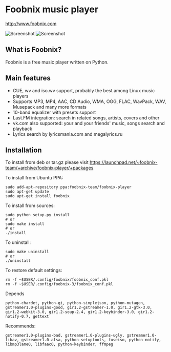 Foobnix music player
=====================
http://www.foobnix.com

![Screenshot](http://storage6.static.itmages.ru/i/13/1116/h_1384625270_6649413_d97d430741.png)
![Screenshot](http://storage8.static.itmages.ru/i/13/1116/h_1384624929_1915401_5a5ba35198.png)

What is Foobnix?
----------------
Foobnix is a free music player written on Python.

Main features
-------------
  * CUE, wv and iso.wv support, probably the best among Linux music players
  * Supports MP3, MP4, AAC, CD Audio, WMA, OGG, FLAC, WavPack, WAV, Musepack and many more formats
  * 10-band equalizer with presets support
  * Last.FM integration: search in related songs, artists, covers and other
  * vk.com also supported: your and your friends' music, songs search and playback
  * Lyrics search by lyricsmania.com and megalyrics.ru

Installation
------------

To install from deb or tar.gz please visit https://launchpad.net/~foobnix-team/+archive/foobnix-player/+packages

To install from Ubuntu PPA:

    sudo add-apt-repository ppa:foobnix-team/foobnix-player
    sudo apt-get update
    sudo apt-get install foobnix

To install from sources:

    sudo python setup.py install
    # or
    sudo make install
    # or
    ./install

To uninstall:

    sudo make uninstall
    # or
    ./uninstall

To restore default settings:

    rm -f ~$USER/.config/foobnix/foobnix_conf.pkl
    rm -f ~$USER/.config/foobnix-3/foobnix_conf.pkl

Depends

	python-chardet, python-gi, python-simplejson, python-mutagen, gstreamer1.0-plugins-good, gir1.2-gstreamer-1.0, gir1.2-gtk-3.0, gir1.2-webkit-3.0, gir1.2-soup-2.4, gir1.2-keybinder-3.0, gir1.2-notify-0.7, gettext

Recommends:
 
	gstreamer1.0-plugins-bad, gstreamer1.0-plugins-ugly, gstreamer1.0-libav, gstreamer1.0-alsa, python-setuptools, fuseiso, python-notify, libmp3lame0, libfaac0, python-keybinder, ffmpeg

